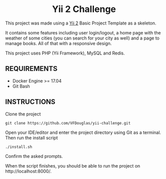 <span>
    <h1 style="text-align: center">Yii 2 Challenge</h1>
</span>

This project was made using a [Yii 2](https://www.yiiframework.com/) Basic Project
Template as a skeleton.

It contains some features including user login/logout, a home page with the weather
of some cities (you can search for your city as well) and a page to manage books.
All of that with a responsive design.

This project uses PHP (Yii Framework), MySQL and Redis.

REQUIREMENTS
------------

- Docker Engine >= 17.04
- Git Bash

INSTRUCTIONS
------------

Clone the project

```
git clone https://github.com/VFDouglas/yii-challenge.git
```

Open your IDE/editor and enter the project directory using Git as a terminal.
Then run the install script

```
./install.sh
```

Confirm the asked prompts.

When the script finishes, you should be able to run the project on http://localhost:8000/.